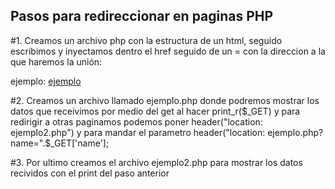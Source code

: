 ## Pasos para redireccionar en paginas PHP

#1. Creamos un archivo php con la estructura de un html, seguido escribimos <a> y inyectamos dentro el href seguido de un = con la direccion a la que haremos la unión:

ejemplo:
<a href="ejemplo.php?name=alex">ejemplo</a>

#2. Creamos un archivo llamado ejemplo.php donde podremos mostrar los datos que receivimos por medio del get al hacer print_r($_GET) y para redirigir a otras paginamos podemos poner header("location: ejemplo2.php") y para mandar el parametro header("location: ejemplo.php?name=".$_GET['name'];

#3. Por ultimo creamos el archivo ejemplo2.php para mostrar los datos recividos con el print del paso anterior
